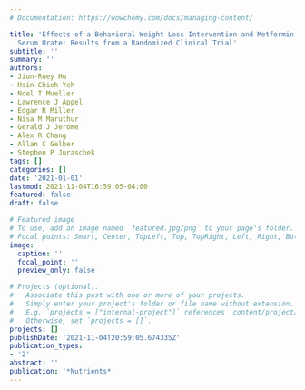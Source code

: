 ```yaml
---
# Documentation: https://wowchemy.com/docs/managing-content/

title: 'Effects of a Behavioral Weight Loss Intervention and Metformin Treatment on
  Serum Urate: Results from a Randomized Clinical Trial'
subtitle: ''
summary: ''
authors:
- Jiun-Ruey Hu
- Hsin-Chieh Yeh
- Noel T Mueller
- Lawrence J Appel
- Edgar R Miller
- Nisa M Maruthur
- Gerald J Jerome
- Alex R Chang
- Allan C Gelber
- Stephen P Juraschek
tags: []
categories: []
date: '2021-01-01'
lastmod: 2021-11-04T16:59:05-04:00
featured: false
draft: false

# Featured image
# To use, add an image named `featured.jpg/png` to your page's folder.
# Focal points: Smart, Center, TopLeft, Top, TopRight, Left, Right, BottomLeft, Bottom, BottomRight.
image:
  caption: ''
  focal_point: ''
  preview_only: false

# Projects (optional).
#   Associate this post with one or more of your projects.
#   Simply enter your project's folder or file name without extension.
#   E.g. `projects = ["internal-project"]` references `content/project/deep-learning/index.md`.
#   Otherwise, set `projects = []`.
projects: []
publishDate: '2021-11-04T20:59:05.674335Z'
publication_types:
- '2'
abstract: ''
publication: '*Nutrients*'
---
```

